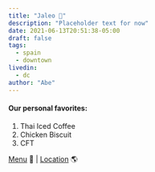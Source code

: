 ```yaml
---
title: "Jaleo 🥘"
description: "Placeholder text for now"
date: 2021-06-13T20:51:38-05:00
draft: false
tags:
  - spain
  - downtown
livedin:
  - dc
author: "Abe"
---
```


#### Our personal favorites:

1. Thai Iced Coffee
2. Chicken Biscuit
3. CFT

[Menu](https://www.betterhalfbar.com/menu) 📖  |  [Location](https://g.page/betterhalfbar?share) 🌎
